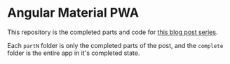 # Angular Material PWA

This repository is the completed parts and code for [this blog post series](https://medium.com/@michaellabieniec/part-1-building-a-progressive-web-application-pwa-with-angular-material-and-aws-amplify-5c741c957259).

Each `partN` folder is only the completed parts of the post, and the `complete` folder is the entire app in it's completed state.